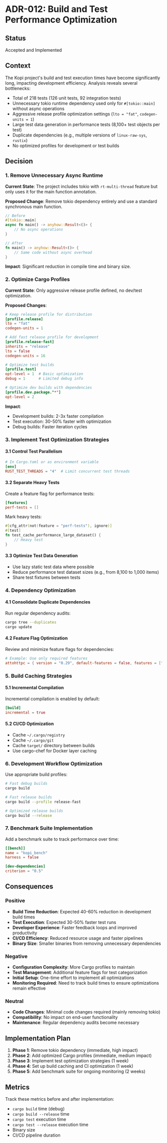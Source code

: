 # ADR-012: Build and Test Performance Optimization

## Status
Accepted and Implemented

## Context
The Kopi project's build and test execution times have become significantly long, impacting development efficiency. Analysis reveals several bottlenecks:

- Total of 218 tests (126 unit tests, 92 integration tests)
- Unnecessary tokio runtime dependency used only for `#[tokio::main]` without async operations
- Aggressive release profile optimization settings (`lto = "fat"`, `codegen-units = 1`)
- Large test data generation in performance tests (8,100+ test objects per test)
- Duplicate dependencies (e.g., multiple versions of `linux-raw-sys`, `rustix`)
- No optimized profiles for development or test builds

## Decision

### 1. Remove Unnecessary Async Runtime

**Current State**: The project includes tokio with `rt-multi-thread` feature but only uses it for the main function annotation.

**Proposed Change**: Remove tokio dependency entirely and use a standard synchronous main function.

```rust
// Before
#[tokio::main]
async fn main() -> anyhow::Result<()> {
    // No async operations
}

// After
fn main() -> anyhow::Result<()> {
    // Same code without async overhead
}
```

**Impact**: Significant reduction in compile time and binary size.

### 2. Optimize Cargo Profiles

**Current State**: Only aggressive release profile defined, no dev/test optimization.

**Proposed Changes**:

```toml
# Keep release profile for distribution
[profile.release]
lto = "fat"
codegen-units = 1

# Add fast release profile for development
[profile.release-fast]
inherits = "release"
lto = false
codegen-units = 16

# Optimize test builds
[profile.test]
opt-level = 1  # Basic optimization
debug = 1      # Limited debug info

# Optimize dev builds with dependencies
[profile.dev.package."*"]
opt-level = 2
```

**Impact**: 
- Development builds: 2-3x faster compilation
- Test execution: 30-50% faster with optimization
- Debug builds: Faster iteration cycles

### 3. Implement Test Optimization Strategies

#### 3.1 Control Test Parallelism
```toml
# In Cargo.toml or as environment variable
[env]
RUST_TEST_THREADS = "4"  # Limit concurrent test threads
```

#### 3.2 Separate Heavy Tests
Create a feature flag for performance tests:
```toml
[features]
perf-tests = []
```

Mark heavy tests:
```rust
#[cfg_attr(not(feature = "perf-tests"), ignore)]
#[test]
fn test_cache_performance_large_dataset() {
    // Heavy test
}
```

#### 3.3 Optimize Test Data Generation
- Use lazy static test data where possible
- Reduce performance test dataset sizes (e.g., from 8,100 to 1,000 items)
- Share test fixtures between tests

### 4. Dependency Optimization

#### 4.1 Consolidate Duplicate Dependencies
Run regular dependency audits:
```bash
cargo tree --duplicates
cargo update
```

#### 4.2 Feature Flag Optimization
Review and minimize feature flags for dependencies:
```toml
# Example: Use only required features
attohttpc = { version = "0.29", default-features = false, features = ["tls-native"] }
```

### 5. Build Caching Strategies

#### 5.1 Incremental Compilation
Incremental compilation is enabled by default:
```toml
[build]
incremental = true
```

#### 5.2 CI/CD Optimization
- Cache `~/.cargo/registry`
- Cache `~/.cargo/git`
- Cache `target/` directory between builds
- Use cargo-chef for Docker layer caching

### 6. Development Workflow Optimization

Use appropriate build profiles:
```bash
# Fast debug builds
cargo build

# Fast release builds
cargo build --profile release-fast

# Optimized release builds
cargo build --release
```

### 7. Benchmark Suite Implementation

Add a benchmark suite to track performance over time:
```toml
[[bench]]
name = "kopi_bench"
harness = false

[dev-dependencies]
criterion = "0.5"
```

## Consequences

### Positive
- **Build Time Reduction**: Expected 40-60% reduction in development build times
- **Test Execution**: Expected 30-50% faster test runs
- **Developer Experience**: Faster feedback loops and improved productivity
- **CI/CD Efficiency**: Reduced resource usage and faster pipelines
- **Binary Size**: Smaller binaries from removing unnecessary dependencies

### Negative
- **Configuration Complexity**: More Cargo profiles to maintain
- **Test Management**: Additional feature flags for test categorization
- **Initial Setup**: One-time effort to implement all optimizations
- **Monitoring Required**: Need to track build times to ensure optimizations remain effective

### Neutral
- **Code Changes**: Minimal code changes required (mainly removing tokio)
- **Compatibility**: No impact on end-user functionality
- **Maintenance**: Regular dependency audits become necessary

## Implementation Plan

1. **Phase 1**: Remove tokio dependency (immediate, high impact)
2. **Phase 2**: Add optimized Cargo profiles (immediate, medium impact)
3. **Phase 3**: Implement test optimization strategies (1 week)
4. **Phase 4**: Set up build caching and CI optimization (1 week)
5. **Phase 5**: Add benchmark suite for ongoing monitoring (2 weeks)

## Metrics

Track these metrics before and after implementation:
- `cargo build` time (debug)
- `cargo build --release` time
- `cargo test` execution time
- `cargo test --release` execution time
- Binary size
- CI/CD pipeline duration